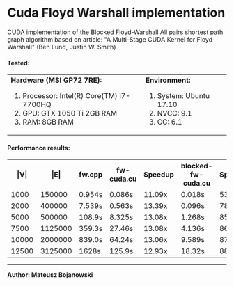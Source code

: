Cuda Floyd Warshall implementation
===========================
CUDA implementation of the Blocked Floyd-Warshall All pairs shortest path graph algorithm
based on article:
"A Multi-Stage CUDA Kernel for Floyd-Warshall" (Ben Lund, Justin W. Smith)

#### Tested:
<table style="width:100%; border:0px" >
 <td>
  <b>Hardware (MSI GP72 7RE):</b>
  <ol>
   <li>Processor: Intel(R) Core(TM) i7-7700HQ</li>
   <li>GPU: GTX 1050 Ti 2GB RAM</li>
   <li>RAM: 8GB RAM</li>
  </ol> 
 </td>
 <td>
  <b>Environment:</b>
  <ol>
   <li>System: Ubuntu 17.10</li>
   <li>NVCC: 9.1</li>
   <li>CC: 6.1</li>
  </ol>
 </td>
</table>


#### Performance results:

<table>
 <tr>
   <th>|V|</th><th>|E|</th><th>fw.cpp</th><th> fw-cuda.cu </th><th>Speedup</th><th> blocked-fw-cuda.cu </th><th>Speedup</th>
 </tr>
 <tr>
  <td> 1000</td><td> 150000 </td><td> 0.954s</td><td> 0.086s </td><td>11.09x</td></td><td> 0.018s </td><td> 53.00x</td>
 </tr>
 <tr>
   <td> 2000</td><td> 400000 </td><td> 7.539s</td><td> 0.563s </td><td> 13.39x</td></td><td> 0.096s </td><td> 78.53x</td>
 </tr>
 <tr>
   <td> 5000</td><td> 500000</td><td> 108.9s</td><td> 8.325s </td><td> 13.08x</td></td><td> 1.268s </td><td> 85.88x</td>
 </tr>
 <tr>
   <td> 7500</td><td> 1125000</td><td> 359.3s</td><td> 27.46s </td><td> 13.08x</td></td><td> 4.136s </td><td> 86.87x</td>
 </tr>
 <tr>
   <td> 10000</td><td> 2000000</td><td> 839.0s</td><td> 64.24s </td><td> 13.06x</td></td><td> 9.589s</td><td> 87.49x</td>
 </tr>
 <tr>
   <td> 12500</td><td> 3125000</td><td> 1628s</td><td> 125.9s</td><td> 12.93x</td></td><td> 18.32s</td><td> 88.86x</td>
 </tr>
</table>

<hr/>
<b>Author: Mateusz Bojanowski</b>
